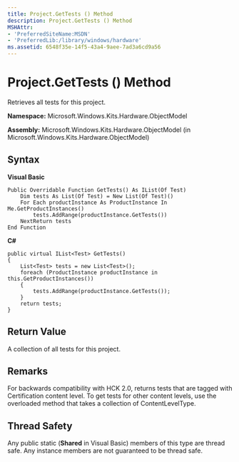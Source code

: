 ```yaml
---
title: Project.GetTests () Method
description: Project.GetTests () Method
MSHAttr:
- 'PreferredSiteName:MSDN'
- 'PreferredLib:/library/windows/hardware'
ms.assetid: 6548f35e-14f5-43a4-9aee-7ad3a6cd9a56
---
```


# Project.GetTests () Method


Retrieves all tests for this project.

**Namespace:** Microsoft.Windows.Kits.Hardware.ObjectModel

**Assembly:** Microsoft.Windows.Kits.Hardware.ObjectModel (in Microsoft.Windows.Kits.Hardware.ObjectModel)

## <span id="Syntax"></span><span id="syntax"></span><span id="SYNTAX"></span>Syntax


**Visual Basic**

``` syntax
Public Overridable Function GetTests() As IList(Of Test) 
    Dim tests As List(Of Test) = New List(Of Test)()
    For Each productInstance As ProductInstance In Me.GetProductInstances()
        tests.AddRange(productInstance.GetTests())
    NextReturn tests
End Function
```

**C#**

``` syntax
public virtual IList<Test> GetTests()
{
    List<Test> tests = new List<Test>();
    foreach (ProductInstance productInstance in this.GetProductInstances())
    {
        tests.AddRange(productInstance.GetTests());
    }
    return tests;
}
```

## <span id="Return_Value"></span><span id="return_value"></span><span id="RETURN_VALUE"></span>Return Value


A collection of all tests for this project.

## <span id="Remarks"></span><span id="remarks"></span><span id="REMARKS"></span>Remarks


For backwards compatibility with HCK 2.0, returns tests that are tagged with Certification content level. To get tests for other content levels, use the overloaded method that takes a collection of ContentLevelType.

## <span id="Thread_Safety"></span><span id="thread_safety"></span><span id="THREAD_SAFETY"></span>Thread Safety


Any public static (**Shared** in Visual Basic) members of this type are thread safe. Any instance members are not guaranteed to be thread safe.

 

 






